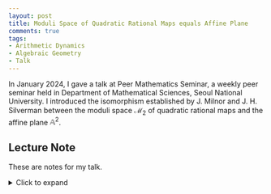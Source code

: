 ```yaml
---
layout: post
title: Moduli Space of Quadratic Rational Maps equals Affine Plane
comments: true
tags: 
- Arithmetic Dynamics
- Algebraic Geometry
- Talk
---
```


In January 2024, I gave a talk at Peer Mathematics Seminar, a weekly peer seminar held in Department of Mathematical Sciences, Seoul National University. I introduced the isomorphism established by J. Milnor and J. H. Silverman between the moduli space $\mathcal{M}_2$ of quadratic rational maps and the affine plane $\mathbb{A}^2$.


## Lecture Note
These are notes for my talk. 
<details>
<summary>Click to expand</summary>
<object data="/assets/2024-01-18-m2-equals-a2/20240118_M2 equals A2.pdf" width="700" height="1000" type='application/pdf'></object>
</details>